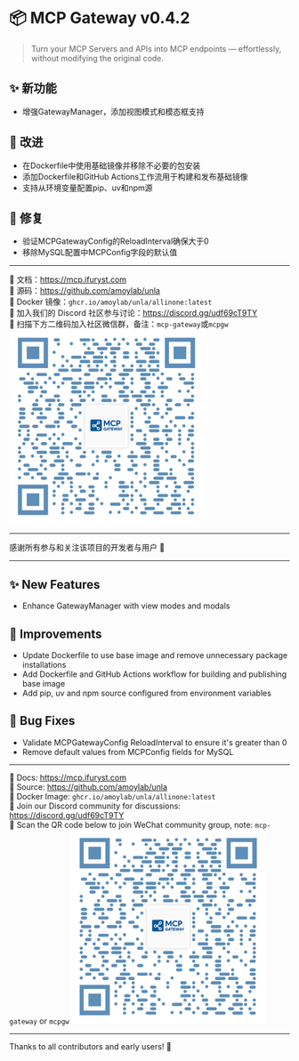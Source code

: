 # 📦 MCP Gateway v0.4.2

> Turn your MCP Servers and APIs into MCP endpoints — effortlessly, without modifying the original code.

## ✨ 新功能

- 增强GatewayManager，添加视图模式和模态框支持

## 🔧 改进

- 在Dockerfile中使用基础镜像并移除不必要的包安装
- 添加Dockerfile和GitHub Actions工作流用于构建和发布基础镜像
- 支持从环境变量配置pip、uv和npm源

## 🐞 修复

- 验证MCPGatewayConfig的ReloadInterval确保大于0
- 移除MySQL配置中MCPConfig字段的默认值

---

📘 文档：https://mcp.ifuryst.com  
🐙 源码：https://github.com/amoylab/unla  
🐳 Docker 镜像：`ghcr.io/amoylab/unla/allinone:latest`  
💬 加入我们的 Discord 社区参与讨论：https://discord.gg/udf69cT9TY  
🔗 扫描下方二维码加入社区微信群，备注：`mcp-gateway`或`mcpgw`
<img src="https://github.com/amoylab/unla/blob/main/web/public/wechat-qrcode.png" alt="微信群二维码" width="350" height="350" />

---

感谢所有参与和关注该项目的开发者与用户 💖

---

## ✨ New Features

- Enhance GatewayManager with view modes and modals

## 🔧 Improvements

- Update Dockerfile to use base image and remove unnecessary package installations
- Add Dockerfile and GitHub Actions workflow for building and publishing base image
- Add pip, uv and npm source configured from environment variables

## 🐞 Bug Fixes

- Validate MCPGatewayConfig ReloadInterval to ensure it's greater than 0
- Remove default values from MCPConfig fields for MySQL

---

📘 Docs: https://mcp.ifuryst.com  
🐙 Source: https://github.com/amoylab/unla  
🐳 Docker Image: `ghcr.io/amoylab/unla/allinone:latest`  
💬 Join our Discord community for discussions: https://discord.gg/udf69cT9TY  
🔗 Scan the QR code below to join WeChat community group, note: `mcp-gateway` or `mcpgw`
<img src="https://github.com/amoylab/unla/blob/main/web/public/wechat-qrcode.png" alt="WeChat QR Code" width="350" height="350" />

---

Thanks to all contributors and early users! 💖 